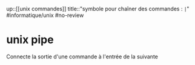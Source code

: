 up::[[unix commandes]]
title::"symbole pour chaîner des commandes : `|`"
#informatique/unix #no-review 
# unix pipe
Connecte la sortie d'une commande à l'entrée de la suivante


